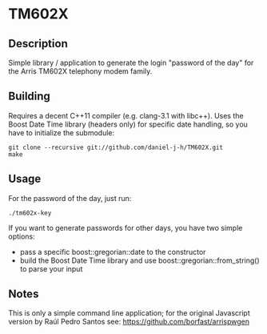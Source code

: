 TM602X
======


Description
-----------

Simple library / application to generate the login "password of the day" for the Arris TM602X telephony modem family.


Building
--------

Requires a decent C++11 compiler (e.g. clang-3.1 with libc++).
Uses the Boost Date Time library (headers only) for specific date handling, so you have to initialize the submodule:

    git clone --recursive git://github.com/daniel-j-h/TM602X.git
    make


Usage
-----

For the password of the day, just run:

    ./tm602x-key

If you want to generate passwords for other days, you have two simple options:

* pass a specific boost::gregorian::date to the constructor
* build the Boost Date Time library and use boost::gregorian::from_string() to parse your input


Notes
-----

This is only a simple command line application; for the original Javascript version by Raúl Pedro Santos see:
https://github.com/borfast/arrispwgen
